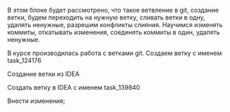 В этом блоке будет рассмотрено, что такое ветвление в git, 
создание ветки, будем переходить на нужную ветку, сливать ветки в одну,
удалять ненужные, разрешим конфликты слияния.
Научимся изменять коммиты, откатывать изменения, соединять коммиты в один,
удалять ненужные.

В курсе производилась работа с ветками git.
Создаем ветку с именем task_124176

Создание ветки из IDEA

Создать ветку в IDEA с именем task_139840

Внести изменения;